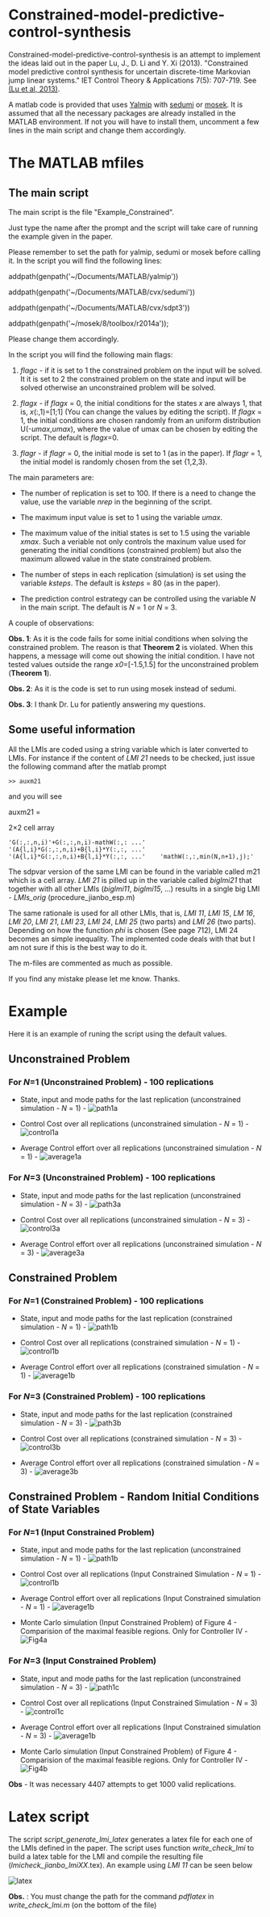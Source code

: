 # Constrained-model-predictive-control-synthesis

Constrained-model-predictive-control-synthesis is an attempt to implement the ideas laid out in the paper Lu, J., D. Li and Y. Xi (2013). "Constrained model predictive control synthesis for uncertain discrete-time Markovian jump linear systems." IET Control Theory & Applications 7(5): 707-719. See [(Lu et al, 2013)](https://doi.org/10.1049/iet-cta.2012.0884).

A matlab code is provided that uses [Yalmip](https://yalmip.github.io) with [sedumi](https://github.com/SQLP/SeDuMi) or [mosek](http://www.mosek.com). It is assumed that all the necessary packages are already installed in the MATLAB environment. If not you will have to install them, uncomment a few lines in the main script and change them accordingly.


# The MATLAB mfiles

## The main script

The main script is the file "Example_Constrained".

Just type the name after the prompt and the script will take care of running the example given in the paper.

Please remember to set the path for yalmip, sedumi or mosek before calling it. In the script you will find the following lines:

addpath(genpath('~/Documents/MATLAB/yalmip'))

addpath(genpath('~/Documents/MATLAB/cvx/sedumi'))

addpath(genpath('~/Documents/MATLAB/cvx/sdpt3'))

addpath(genpath('~/mosek/8/toolbox/r2014a'));

Please change them accordingly.

In the script you will find the following main flags: 

1) *flagc* - if it is set to 1 the constrained problem on the input will be solved. It it is set to 2 the constrained problem on the state and input will be solved otherwise an unconstrained problem will be solved. 

2) *flagx* - if *flagx* = 0, the initial conditions for the states *x* are always 1, that is, *x*(:,1)=[1;1] (You can change the values by editing the script).  If *flagx* = 1, the initial conditions are chosen randomly from an uniform distribution U(-*umax*,*umax*), where the value of umax can be chosen by editing the script.  The default is *flagx*=0. 

3) *flagr* - if *flagr* = 0, the initial mode is set to 1 (as in the paper).  If *flagr* = 1, the initial model is randomly chosen from the set {1,2,3}. 

The main parameters are:

* The number of replication is set to 100. If there is a need to change the value, use the variable *nrep* in the beginning of the script.

* The maximum input value is set to 1 using the variable *umax*.  

* The maximum value of the initial states is set to 1.5 using the variable *xmax*.  Such a veriable not only controls the maxinum value used for generating the initial conditions (constrained problem) but also the maximum allowed value in the state constrained problem.

* The number of steps in each replication (simulation) is set using the variable *ksteps*.  The default is *ksteps* = 80 (as in the paper). 

* The prediction control estrategy can be controlled using the variable *N* in the main script.  The default is *N* = 1 or *N* = 3.

A couple of observations:

**Obs. 1**: As it is the code fails for some initial conditions when solving the constrained problem.  The reason is that **Theorem 2** is violated. When this happens, a message will come out showing the initial condition.  I have not tested values outside the range *x0*=[-1.5,1.5] for the unconstrained problem (**Theorem 1**).

**Obs. 2**: As it is the code is set to run using mosek instead of sedumi.   

**Obs. 3**: I thank Dr. Lu for patiently answering my questions.  

## Some useful information

All the LMIs are coded using a string variable which is later converted to LMIs.  For instance if the content of *LMI 21* needs to be checked, just issue the following command after the matlab prompt

`>> auxm21`

and you will see

auxm21 =

  2×2 cell array

    'G(:,:,n,i)'+G(:,:,n,i)-mathW(:,: ...'    '(A{l,i}*G(:,:,n,i)+B{l,i}*Y(:,:, ...'
    '(A{l,i}*G(:,:,n,i)+B{l,i}*Y(:,:, ...'    'mathW(:,:,min(N,n+1),j);'          

The sdpvar version of the same LMI can be found in the variable called m21 which is a cell array. *LMI 21* is pilled up in the variable called *biglmi21* that together with all other LMIs (*biglmi11*, *biglmi15*, ...) results in a single big LMI - *LMIs_orig* (procedure_jianbo_esp.m)

The same rationale is used for all other LMIs, that is, *LMI 11*, *LMI 15*, *LM 16*, *LMI 20*, *LMI 21*, *LMI 23*, *LMI 24*, *LMI 25* (two parts) and *LMI 26* (two parts).  Depending on how the function *phi* is chosen (See page 712), LMI 24 becomes an simple inequality.  The implemented code deals with that but I am not sure if this is the best way to do it.

The m-files are commented as much as possible.

If you find any mistake please let me know.  Thanks.

# Example

Here it is an example of runing the script using the default values.

## Unconstrained Problem

### For *N*=1 (Unconstrained Problem) - 100 replications

* State, input and mode paths for the last replication (unconstrained simulation - *N* = 1) - ![path1a](images/image_1_no_constraints_N_1_nrep_100.png)

* Control Cost over all replications (unconstrained simulation - *N* = 1) - ![control1a](images/image_2_no_constraints_N_1_nrep_100.png)

* Average Control effort over all replications (unconstrained simulation - *N* = 1) - ![average1a](images/image_5_no_constraints_N_1_nrep_100.png)

### For *N*=3 (Unconstrained Problem) - 100 replications

* State, input and mode paths for the last replication (unconstrained simulation - *N* = 3) - ![path3a](images/image_1_no_constraints_N_3_nrep_100.png)

* Control Cost over all replications (unconstrained simulation - *N* = 3) - ![control3a](images/image_2_no_constraints_N_3_nrep_100.png)

* Average Control effort over all replications (unconstrained simulation - *N* = 3) - ![average3a](images/image_5_no_constraints_N_3_nrep_100.png)

## Constrained Problem

### For *N*=1 (Constrained Problem) - 100 replications

* State, input and mode paths for the last replication (constrained simulation - *N* = 1) - ![path1b](images/image_1_u_constraint_N_1_nrep_100.png)

* Control Cost over all replications (constrained simulation - *N* = 1) - ![control1b](images/image_2_u_constraint_N_1_nrep_100.png)

* Average Control effort over all replications (constrained simulation - *N* = 1) - ![average1b](images/image_5_u_constraint_N_1_nrep_100.png)

### For *N*=3 (Constrained Problem) - 100 replications

* State, input and mode paths for the last replication (constrained simulation - *N* = 3) - ![path3b](images/image_1_u_constraint_N_3_nrep_100.png)

* Control Cost over all replications (constrained simulation - *N* = 3) - ![control3b](images/image_2_u_constraint_N_3_nrep_100.png)

* Average Control effort over all replications (constrained simulation - *N* = 3) - ![average3b](images/image_5_u_constraint_N_3_nrep_100.png)

## Constrained Problem - Random Initial Conditions of State Variables

### For *N*=1 (Input Constrained Problem)

* State, input and mode paths for the last replication (unconstrained simulation - *N* = 1) - ![path1b](images/image_1_u_constraint_N_1_random.png)

* Control Cost over all replications (Input Constrained Simulation - *N* = 1) - ![control1b](images/image_2_u_constraint_N_1_random.png)

* Average Control effort over all replications (Input Constrained simulation - *N* = 1) - ![average1b](images/image_5_u_constraint_N_1_random.png)

* Monte Carlo simulation (Input Constrained Problem) of Figure 4 - Comparision of the maximal feasible regions.  Only for Controller IV - ![Fig4a](images/image_6_u_constraint_N_1_random.png)

### For *N*=3 (Input Constrained Problem)

* State, input and mode paths for the last replication (unconstrained simulation - *N* = 3) - ![path1c](images/image_1_u_constraint_N_3_random.png)

* Control Cost over all replications (Input Constrained Simulation - *N* = 3) - ![control1c](images/image_2_u_constraint_N_3_random.png)

* Average Control effort over all replications (Input Constrained simulation - *N* = 3) - ![average1b](images/image_5_u_constraint_N_3_random.png)

* Monte Carlo simulation (Input Constrained Problem) of Figure 4 - Comparision of the maximal feasible regions.  Only for Controller IV - ![Fig4b](images/image_6_u_constraint_N_3_random.png)

**Obs** - It was necessary 4407 attempts to get 1000 valid replications.  

# Latex script

The script *script_generate_lmi_latex* generates a latex file for each one of the LMIs defined in the paper. The script uses function *write_check_lmi* to build a latex table for the LMI and compile the resulting file (*lmicheck_jianbo_lmiXX*.tex). An example using *LMI 11* can be seen below

![latex](images/Example_LMI_11.png)

**Obs.** : You must change the path for the command *pdflatex* in *write_check_lmi.m* (on the bottom of the file)


